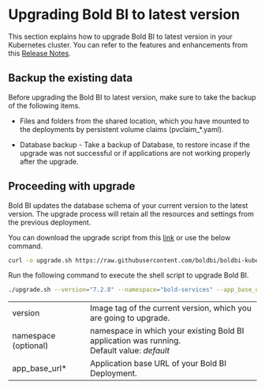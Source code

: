 # Upgrading Bold BI to latest version

This section explains how to upgrade Bold BI to latest version in your Kubernetes cluster. You can refer to the features and enhancements from this [Release Notes](https://www.boldbi.com/release-history/7-2).


## Backup the existing data
Before upgrading the Bold BI to latest version, make sure to take the backup of the following items.

* Files and folders from the shared location, which you have mounted to the deployments by persistent volume claims (pvclaim_*.yaml).

* Database backup - Take a backup of Database, to restore incase if the upgrade was not successful or if applications are not working properly after the upgrade.


## Proceeding with upgrade
Bold BI updates the database schema of your current version to the latest version. The upgrade process will retain all the resources and settings from the previous deployment.

You can download the upgrade script from this [link](https://raw.githubusercontent.com/boldbi/boldbi-kubernetes/v7.2.8/upgrade/7-2_upgrade.sh) or use the below command.

```sh
curl -o upgrade.sh https://raw.githubusercontent.com/boldbi/boldbi-kubernetes/v7.2.8/upgrade/7-2_upgrade.sh
```

Run the following command to execute the shell script to upgrade Bold BI.

```sh
./upgrade.sh --version="7.2.8" --namespace="bold-services" --app_base_url="<application_base_url>"
```

<table>
    <tr>
      <td>
       version
      </td>
      <td>
      Image tag of the current version, which you are going to upgrade.
      </td>
    </tr>
    <tr>
      <td>
       namespace (optional)
      </td>
      <td>
       namespace in which your existing Bold BI application was running. </br>
       Default value: <i>default</i>
      </td>
    </tr>
        <tr>
      <td>
       app_base_url*
      </td>
      <td>
       Application base URL of your Bold BI Deployment. </br>
      </td>
    </tr>
    <tr>
</table>
